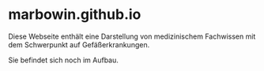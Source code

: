 # marbowin.github.io

Diese Webseite enthält eine Darstellung von medizinischem Fachwissen mit dem Schwerpunkt auf Gefäßerkrankungen. 

Sie befindet sich noch im Aufbau. 
